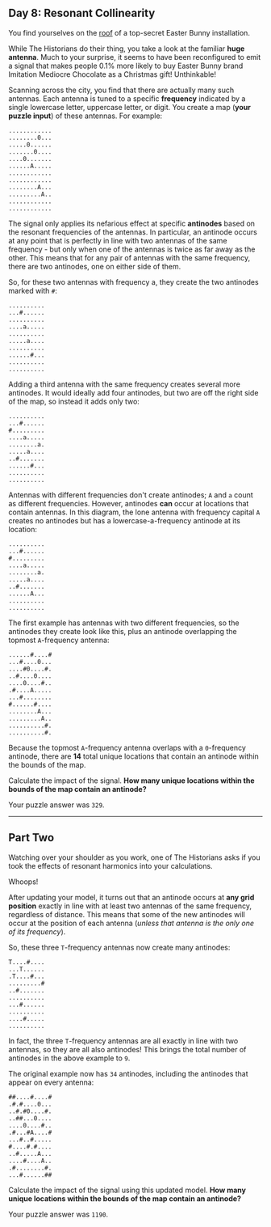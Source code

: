 ## Day 8: Resonant Collinearity

You find yourselves on the [roof](https://adventofcode.com/2016/day/25) of a 
top-secret Easter Bunny installation.

While The Historians do their thing, you take a look at the familiar **huge antenna**. 
Much to your surprise, it seems to have been reconfigured to emit a signal that makes 
people 0.1% more likely to buy Easter Bunny brand Imitation Mediocre Chocolate as a 
Christmas gift! Unthinkable!

Scanning across the city, you find that there are actually many such antennas. Each 
antenna is tuned to a specific **frequency** indicated by a single lowercase letter, 
uppercase letter, or digit. You create a map (__your puzzle input__) of these antennas. 
For example:

```
............
........0...
.....0......
.......0....
....0.......
......A.....
............
............
........A...
.........A..
............
............
```

The signal only applies its nefarious effect at specific **antinodes** based on the 
resonant frequencies of the antennas. In particular, an antinode occurs at any point 
that is perfectly in line with two antennas of the same frequency - but only when one 
of the antennas is twice as far away as the other. This means that for any pair of 
antennas with the same frequency, there are two antinodes, one on either side of them.

So, for these two antennas with frequency a, they create the two antinodes marked with 
`#`:

```
..........
...#......
..........
....a.....
..........
.....a....
..........
......#...
..........
..........
```

Adding a third antenna with the same frequency creates several more antinodes. It 
would ideally add four antinodes, but two are off the right side of the map, so 
instead it adds only two:

```
..........
...#......
#.........
....a.....
........a.
.....a....
..#.......
......#...
..........
..........
```

Antennas with different frequencies don't create antinodes; `A` and `a` count as 
different frequencies. However, antinodes **can** occur at locations that contain 
antennas. In this diagram, the lone antenna with frequency capital `A` creates no 
antinodes but has a lowercase-a-frequency antinode at its location:

```
..........
...#......
#.........
....a.....
........a.
.....a....
..#.......
......A...
..........
..........
```

The first example has antennas with two different frequencies, so the antinodes they 
create look like this, plus an antinode overlapping the topmost `A`-frequency antenna:

```
......#....#
...#....0...
....#0....#.
..#....0....
....0....#..
.#....A.....
...#........
#......#....
........A...
.........A..
..........#.
..........#.
```

Because the topmost `A`-frequency antenna overlaps with a `0`-frequency antinode, 
there are **14** total unique locations that contain an antinode within the bounds of 
the map.

Calculate the impact of the signal. **How many unique locations within the bounds of 
the map contain an antinode?**

Your puzzle answer was `329`.

---

## Part Two

Watching over your shoulder as you work, one of The Historians asks if you took the 
effects of resonant harmonics into your calculations.

Whoops!

After updating your model, it turns out that an antinode occurs at **any grid position** 
exactly in line with at least two antennas of the same frequency, regardless of distance. 
This means that some of the new antinodes will occur at the position of each antenna 
(_unless that antenna is the only one of its frequency_).

So, these three `T`-frequency antennas now create many antinodes:

```
T....#....
...T......
.T....#...
.........#
..#.......
..........
...#......
..........
....#.....
..........
```

In fact, the three `T`-frequency antennas are all exactly in line with two antennas, 
so they are all also antinodes! This brings the total number of antinodes in the above 
example to `9`.

The original example now has `34` antinodes, including the antinodes that appear on 
every antenna:

```
##....#....#
.#.#....0...
..#.#0....#.
..##...0....
....0....#..
.#...#A....#
...#..#.....
#....#.#....
..#.....A...
....#....A..
.#........#.
...#......##
```

Calculate the impact of the signal using this updated model. **How many unique 
locations within the bounds of the map contain an antinode?**

Your puzzle answer was `1190`.
